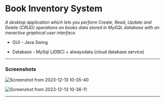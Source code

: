 # Book Inventory System

*A desktop application which lets you perform Create, Read, Update and Delete (CRUD) operations on books data stored in MySQL database with an ineractive graphical user interface.*


- GUI - Java Swing

- Database - MySql (JDBC) + alwaysdata (cloud database service)

---

### Screenshots

![Screenshot from 2023-12-13 10-35-40](https://github.com/Karan-Semwal/Book-Inventory-System/assets/96228962/69e1ca68-5aa0-4cf5-905d-082d6ba02a46)

![Screenshot from 2023-12-13 10-36-11](https://github.com/Karan-Semwal/Book-Inventory-System/assets/96228962/c612e25a-bcdb-48aa-aca3-234a57daea24)

---
